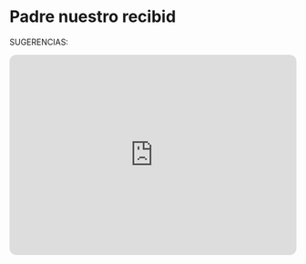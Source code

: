 # Padre nuestro recibid

SUGERENCIAS:

<iframe style="border-radius:12px" src="https://open.spotify.com/embed/track/5jaCZYMbNz7YCPXI1HWVNf?utm_source=generator" width="100%" height="352" frameBorder="0" allowfullscreen="" allow="autoplay; clipboard-write; encrypted-media; fullscreen; picture-in-picture" loading="lazy"></iframe>
